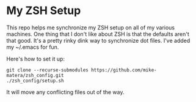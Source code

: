 # My ZSH Setup

This repo helps me synchronize my ZSH setup on all of my various machines. One thing that I don't like about ZSH is that the defaults aren't that good. It's a pretty rinky dink way to synchronize dot files. I've added my ~/.emacs for fun.

Here's how to set it up:

```
git clone --recurse-submodules https://github.com/mike-matera/zsh_config.git
./zsh_config/setup.sh
```

It will move any conflicting files out of the way.
